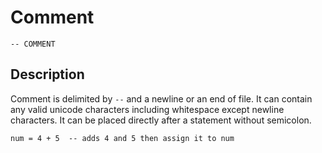 # Comment

```stick
-- COMMENT
```

## Description

Comment is delimited by `--` and a newline or an end of file. It can contain any valid unicode characters including whitespace except newline characters. It can be placed directly after a statement without semicolon.

```stick
num = 4 + 5  -- adds 4 and 5 then assign it to num
```

